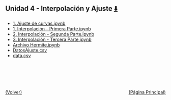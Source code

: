 
<html>
<body>
<h2>Unidad 4 - Interpolación y Ajuste <a href="https://downgit.github.io/#/home?url=https://github.com/Apuntes-FIUBA/Apuntes-Electronica/tree/main/95 - Computación/9504 - Analisis Numerico I/Comision Schwarz-Sosa/Clases Practica/Unidad 4 - Interpolación y Ajuste" style="font-size:20px">  ⬇️ </a></h2>
<ul>
    <li><a href="1. Ajuste de curvas.ipynb">1. Ajuste de curvas.ipynb</a></li>
    <li><a href="1. Interpolación -  Primera Parte.ipynb">1. Interpolación -  Primera Parte.ipynb</a></li>
    <li><a href="2. Interpolación -  Segunda Parte.ipynb">2. Interpolación -  Segunda Parte.ipynb</a></li>
    <li><a href="3. Interpolación -  Tercera Parte.ipynb">3. Interpolación -  Tercera Parte.ipynb</a></li>
    <li><a href="Archivo Hermite.ipynb">Archivo Hermite.ipynb</a></li>
    <li><a href="DatosAjuste.csv">DatosAjuste.csv</a></li>
    <li><a href="data.csv">data.csv</a></li>
</ul>
</body>
</html>












<br><br><br><br><br><a href="../" style="float: left">(Volver)</a> <a href="https://apuntes-fiuba.github.io/Apuntes-Electronica" style="float: right">(Página Principal)</a>
